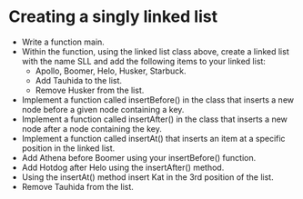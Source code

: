 # Creating a singly linked list

- Write a function main. 
- Within the function, using the linked list class above, create a linked list with the name SLL and add the following items to your linked list: 
  - Apollo, Boomer, Helo, Husker, Starbuck. 
  - Add Tauhida to the list. 
  - Remove Husker from the list. 
- Implement a function called insertBefore() in the class that inserts a new node before a given node containing a key. 
- Implement a function called insertAfter() in the class that inserts a new node after a node containing the key. 
- Implement a function called insertAt() that inserts an item at a specific position in the linked list. 
- Add Athena before Boomer using your insertBefore() function. 
- Add Hotdog after Helo using the insertAfter() method. 
- Using the insertAt() method insert Kat in the 3rd position of the list. 
- Remove Tauhida from the list.
